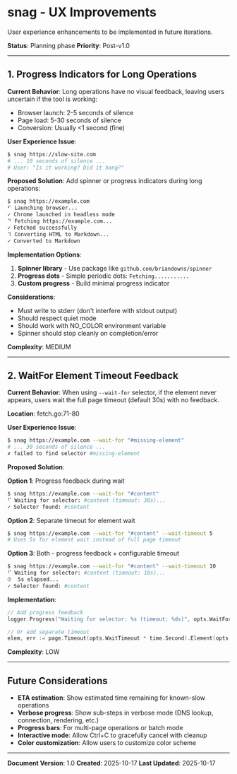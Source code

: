 # snag - UX Improvements

User experience enhancements to be implemented in future iterations.

**Status**: Planning phase
**Priority**: Post-v1.0

---

## 1. Progress Indicators for Long Operations

**Current Behavior**:
Long operations have no visual feedback, leaving users uncertain if the tool is working:
- Browser launch: 2-5 seconds of silence
- Page load: 5-30 seconds of silence
- Conversion: Usually <1 second (fine)

**User Experience Issue**:
```bash
$ snag https://slow-site.com
# ... 10 seconds of silence ...
# User: "Is it working? Did it hang?"
```

**Proposed Solution**:
Add spinner or progress indicators during long operations:

```bash
$ snag https://example.com
⠋ Launching browser...
✓ Chrome launched in headless mode
⠙ Fetching https://example.com...
✓ Fetched successfully
⠹ Converting HTML to Markdown...
✓ Converted to Markdown
```

**Implementation Options**:
1. **Spinner library** - Use package like `github.com/briandowns/spinner`
2. **Progress dots** - Simple periodic dots: `Fetching...........`
3. **Custom progress** - Build minimal progress indicator

**Considerations**:
- Must write to stderr (don't interfere with stdout output)
- Should respect quiet mode
- Should work with NO_COLOR environment variable
- Spinner should stop cleanly on completion/error

**Complexity**: MEDIUM

---

## 2. WaitFor Element Timeout Feedback

**Current Behavior**:
When using `--wait-for` selector, if the element never appears, users wait the full page timeout (default 30s) with no feedback.

**Location**: fetch.go:71-80

**User Experience Issue**:
```bash
$ snag https://example.com --wait-for "#missing-element"
# ... 30 seconds of silence ...
✗ failed to find selector #missing-element
```

**Proposed Solution**:

**Option 1**: Progress feedback during wait
```bash
$ snag https://example.com --wait-for "#content"
⠋ Waiting for selector: #content (timeout: 30s)...
✓ Selector found: #content
```

**Option 2**: Separate timeout for element wait
```bash
$ snag https://example.com --wait-for "#content" --wait-timeout 5
# Uses 5s for element wait instead of full page timeout
```

**Option 3**: Both - progress feedback + configurable timeout
```bash
$ snag https://example.com --wait-for "#content" --wait-timeout 10
⠋ Waiting for selector: #content (timeout: 10s)...
⏱  5s elapsed...
✓ Selector found: #content
```

**Implementation**:
```go
// Add progress feedback
logger.Progress("Waiting for selector: %s (timeout: %ds)", opts.WaitFor, timeout)

// Or add separate timeout
elem, err := page.Timeout(opts.WaitTimeout * time.Second).Element(opts.WaitFor)
```

**Complexity**: LOW

---

## Future Considerations

- **ETA estimation**: Show estimated time remaining for known-slow operations
- **Verbose progress**: Show sub-steps in verbose mode (DNS lookup, connection, rendering, etc.)
- **Progress bars**: For multi-page operations or batch mode
- **Interactive mode**: Allow Ctrl+C to gracefully cancel with cleanup
- **Color customization**: Allow users to customize color scheme

---

**Document Version**: 1.0
**Created**: 2025-10-17
**Last Updated**: 2025-10-17
